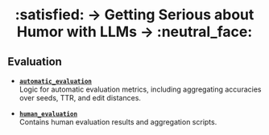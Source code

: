 <h1 align='center'> :satisfied: &rarr; Getting Serious about Humor with LLMs &rarr; :neutral_face: </h1>

## Evaluation

- [**`automatic_evaluation`**](./automatic_evaluation)  
  Logic for automatic evaluation metrics, including aggregating accuracies over seeds, TTR, and edit distances.

- [**`human_evaluation`**](./human_evaluation)  
  Contains human evaluation results and aggregation scripts.
